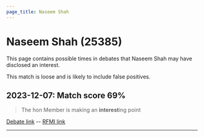 ```yaml
---
page_title: Naseem Shah
---
```


# Naseem Shah  (25385)

This page contains possible times in debates that Naseem Shah may have disclosed an interest.

This match is loose and is likely to include false positives. 



## 2023-12-07: Match score 69%

>The hon Member is making an **interest**ing point

[Debate link](https://www.theyworkforyou.com/debates/?id=2023-12-07b.535.0)  --  [RFMI link](https://www.theyworkforyou.com/mp/25385/register)


---

